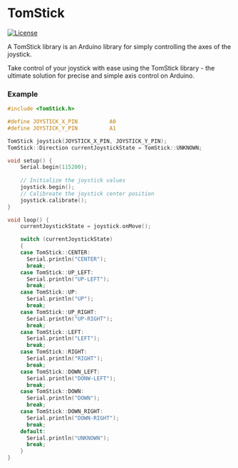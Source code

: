 # TomStick

[![License](https://img.shields.io/badge/license-MIT-brightgreen.svg)](https://opensource.org/licenses/MIT)

A TomStick library is an Arduino library for simply controlling the axes of the joystick.

Take control of your joystick with ease using the TomStick library - the ultimate solution for precise and simple axis control on Arduino.

### Example
```c
#include <TomStick.h>

#define JOYSTICK_X_PIN          A0
#define JOYSTICK_Y_PIN          A1

TomStick joystick(JOYSTICK_X_PIN, JOYSTICK_Y_PIN);
TomStick::Direction currentJoystickState = TomStick::UNKNOWN;

void setup() {
    Serial.begin(115200);
    
    // Initialize the joystick values
    joystick.begin();
    // Calibreate the joystick center position
    joystick.calibrate();
}

void loop() {
    currentJoystickState = joystick.onMove();

    switch (currentJoystickState)
    {
    case TomStick::CENTER:
      Serial.println("CENTER");
      break;
    case TomStick::UP_LEFT:
      Serial.println("UP-LEFT");
      break;
    case TomStick::UP:
      Serial.println("UP");
      break;
    case TomStick::UP_RIGHT:
      Serial.println("UP-RIGHT");
      break;
    case TomStick::LEFT:
      Serial.println("LEFT");
      break;
    case TomStick::RIGHT:
      Serial.println("RIGHT");
      break;
    case TomStick::DOWN_LEFT:
      Serial.println("DONW-LEFT");
      break;
    case TomStick::DOWN:
      Serial.println("DOWN");
      break;
    case TomStick::DOWN_RIGHT:
      Serial.println("DOWN-RIGHT");
      break;
    default:
      Serial.println("UNKNOWN");
      break;
    }
}
```
